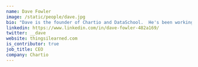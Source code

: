 ```yaml
---
name: Dave Fowler
image: /static/people/dave.jpg
bio: "Dave is the founder of Chartio and DataSchool.  He's been working in BI for 10 years, obsessed with the mission to JOIN people ON data - or enable anyone in (not just data analysts) to explore and understand their data."
linkedin: https://www.linkedin.com/in/dave-fowler-482a169/
twitter: __dave
website: thingsilearned.com
is_contributor: true
job_title: CEO
company: Chartio
---
```

